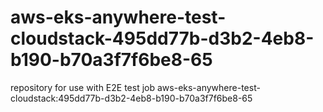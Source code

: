 # aws-eks-anywhere-test-cloudstack-495dd77b-d3b2-4eb8-b190-b70a3f7f6be8-65
repository for use with E2E test job aws-eks-anywhere-test-cloudstack:495dd77b-d3b2-4eb8-b190-b70a3f7f6be8-65
